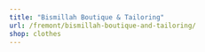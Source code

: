 ```yaml
---
title: "Bismillah Boutique & Tailoring"
url: /fremont/bismillah-boutique-and-tailoring/
shop: clothes
---
```

